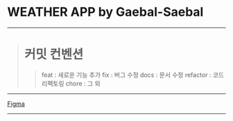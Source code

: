 # WEATHER APP by Gaebal-Saebal

---

> # 커밋 컨벤션
>
> > feat : 새로운 기능 추가
> > fix : 버그 수정
> > docs : 문서 수정
> > refactor : 코드 리펙토링
> > chore : 그 외

---

[Figma](https://www.figma.com/file/Mo2lJEbnfqOHu8N1Ts4Yxi/weatherapp?type=design&node-id=0%3A1&t=o4xtkE9CIzVluIcg-1)

---
